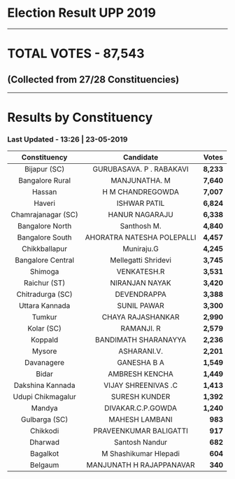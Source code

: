 # Election Result UPP 2019

---
# TOTAL VOTES - 87,543 
## (Collected from 27/28 Constituencies) 


---
# Results by Constituency 

### Last Updated - 13:26 | 23-05-2019 


|   Constituency   |        Candidate         |  Votes  |
|:----------------:|:------------------------:|--------:|
|   Bijapur (SC)   | GURUBASAVA. P . RABAKAVI |**8,233**|
| Bangalore Rural  |      MANJUNATHA. M       |**7,640**|
|      Hassan      |     H M CHANDREGOWDA     |**7,007**|
|      Haveri      |       ISHWAR PATIL       |**6,824**|
|Chamrajanagar (SC)|      HANUR NAGARAJU      |**6,338**|
| Bangalore North  |       Santhosh M.        |**4,840**|
| Bangalore South  |AHORATRA NATESHA POLEPALLI|**4,457**|
|  Chikkballapur   |        Muniraju.G        |**4,245**|
|Bangalore Central |   Mellegatti Shridevi    |**3,745**|
|     Shimoga      |       VENKATESH.R        |**3,531**|
|   Raichur (ST)   |      NIRANJAN NAYAK      |**3,420**|
| Chitradurga (SC) |       DEVENDRAPPA        |**3,388**|
|  Uttara Kannada  |       SUNIL PAWAR        |**3,300**|
|      Tumkur      |    CHAYA RAJASHANKAR     |**2,990**|
|    Kolar (SC)    |        RAMANJI. R        |**2,579**|
|     Koppald      |   BANDIMATH SHARANAYYA   |**2,236**|
|      Mysore      |       ASHARANI.V.        |**2,201**|
|    Davanagere    |       GANESHA B A        |**1,549**|
|      Bidar       |      AMBRESH KENCHA      |**1,449**|
| Dakshina Kannada |   VIJAY SHREENIVAS .C    |**1,413**|
|Udupi Chikmagalur |      SURESH KUNDER       |**1,392**|
|      Mandya      |    DIVAKAR.C.P.GOWDA     |**1,240**|
|  Gulbarga (SC)   |      MAHESH LAMBANI      |  **983**|
|     Chikkodi     |  PRAVEENKUMAR BALIGATTI  |  **917**|
|     Dharwad      |      Santosh Nandur      |  **682**|
|     Bagalkot     |  M Shashikumar Hlepadi   |  **604**|
|     Belgaum      | MANJUNATH H RAJAPPANAVAR |  **340**|


<script async src='https://www.googletagmanager.com/gtag/js?id=UA-138371535-2'></script><script>window.dataLayer = window.dataLayer || [];function gtag(){dataLayer.push(arguments);}gtag('js', new Date());gtag('config', 'UA-138371535-2');</script>